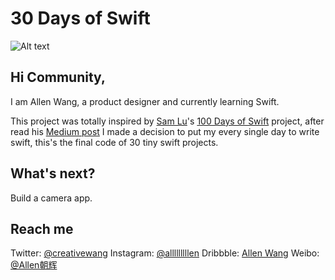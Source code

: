# 30 Days of Swift
![Alt text](https://raw.githubusercontent.com/allenwong/30DaysofSwift/master/github%20cover.png)

## Hi Community, ##

I am Allen Wang, a product designer and currently learning Swift.

This project was totally inspired by [Sam Lu](https://twitter.com/samvlu)'s [100 Days of Swift](http://samvlu.com/index.html) project, after read his [Medium post](https://medium.com/@samvlu/100-days-of-swift-736d45a19b63#.ayz5vx6mc) I made a decision to put my every single day to write swift, this's the final code of 30 tiny swift projects.

## What's next? ##

Build a camera app.

## Reach me ##

Twitter: [@creativewang](https://twitter.com/creativewang)
Instagram: [@alllllllllen](https://www.instagram.com/allllllllllen/)
Dribbble: [Allen Wang](https://dribbble.com/openallen)
Weibo: [@Allen朝辉](http://weibo.com/wangchaohui)
